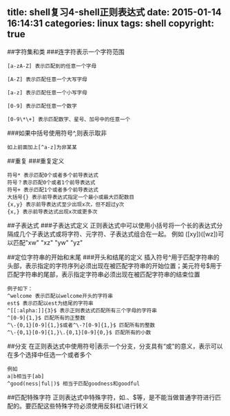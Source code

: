 title: shell复习4-shell正则表达式
date: 2015-01-14 16:14:31
categories: linux
tags: shell
copyright: true
---

##字符集和类
###连字符表示一个字符范围

````
[a-zA-Z] 表示匹配到的任意一个字母

[A-Z] 表示匹配任意一个大写字母

[a-z] 表示匹配任意一个小写字母

[0-9] 表示匹配任意一个数字

[0-9\*\+] 表示匹配数字、星号、加号中的任意一个
````
###如果中括号使用符号^,则表示取非

````
如上前面加上[^a-z]为非某某
````
##重复
###重复定义

````
符号* 表示匹配0个或者多个前导表达式
符号？表示匹配0个或者1个前导表达式
符号+ 表示匹配1个或者多个前导表达式
大括号{} 表示前导表达式指定一个最小或最大匹配数目
{x,y} 表示前导表达式至少出现x次，但不超过y次
{x,} 表示前导表达式出现x次或更多次
````

##子表达式
###子表达式定义
正则表达式中可以使用小括号将一个长的表达式分隔成几个子表达式或将字符、元字符、子表达式组合在一起。
例如 ([xy])([wz])可以匹配"xw" "xz" "yw" "yz"

##定位字符串的开始和末尾
###开头和结尾的定义
插入符号^用于匹配字符串的头部，表示指定的字符序列必须出现在被匹配字符串的开始位置；美元符号$用于匹配字符串的尾部，表示指定字符串必须出现在被匹配字符串的结束位置

````
例子如下：
^welcome 表示匹配以welcome开头的字符串
est$ 表示匹配以est为结尾的字符串
^[[:alpha:]]{3}$ 表示正则表达式匹配所有三个字母的字符串
^[0-9]{1,}$ 匹配所有的正整数
^\-{0,1}[0-9]{1,}$或者^\-?[0-9]{1,}$ 匹配所有的整数
^\-{0,1}[0-9]{1,}\.{0,1}[0-9]{0,}$ 匹配所有的小数
````

##分支
在正则表达式中使用符号|表示一个分支，分支具有“或”的意义，表示可以在多个选择中任选一个或者多个

````
例如
a|b相当于[ab]
^good(ness|ful|)$ 相当于匹配goodness和goodful
````

##匹配特殊字符
正则表达式中特殊字符，如.、$等，是不能当做普通字符进行匹配的。要匹配这些特殊字符必须使用反斜杠\进行转义